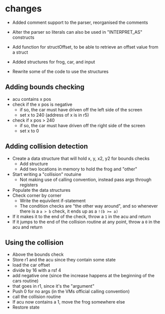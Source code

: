 # changes

- Added comment support to the parser, reorganised the comments
- Alter the parser so literals can also be used in "INTERPRET_AS" constructs
- Add function for structOffset, to be able to retrieve an offset value from a struct

- Added structures for frog, car, and input
- Rewrite some of the code to use the structures

## Adding bounds checking

- acu contains x pos
- check if the x pos is negative
  - if so, the car must have driven off the left side of the screen
  - set x to 240 (address of x is in r5)
- check if x pos > 240
  - if so, the car must have driven off the right side of the screen
  - set x to 0

## Adding collision detection

- Create a data structure that will hold x, y, x2, y2 for bounds checks
  - Add structure
  - Add two locations in memory to hold the frog and "other"
- Start writing a "collision" routuine
  - Not making use of calling convention, instead pass args through registers
- Populate the data structures
- Check corner by corner
  - Write the equivilent if-statement
  - The condition checks are "the other way around", and so whenever there is a `a > b` check, it ends up as a `!(b >= a)`
- If it makes it to the end of the check, throw a `1` in the acu and return
- If it jumps to the end of the collision routine at any point, throw a `0` in the acu and return

## Using the collision

- Above the bounds check
- Store r1 and the acu since they contain some state
- load the car offset
- divide by 16 with a rsf 4
- add negative one (since the increase happens at the beginning of the cars routine)
- that goes in r1, since it's the "argument"
- Push 0 for no args (in the VMs official calling convention)
- call the collision routine
- If acu now contains a 1, move the frog somewhere else
- Restore state
